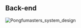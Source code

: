 ## Back-end 
![Pongfumasters_system_design](https://github.com/user-attachments/assets/f9d6132b-6041-4592-ba70-b0d247d11ddf)
